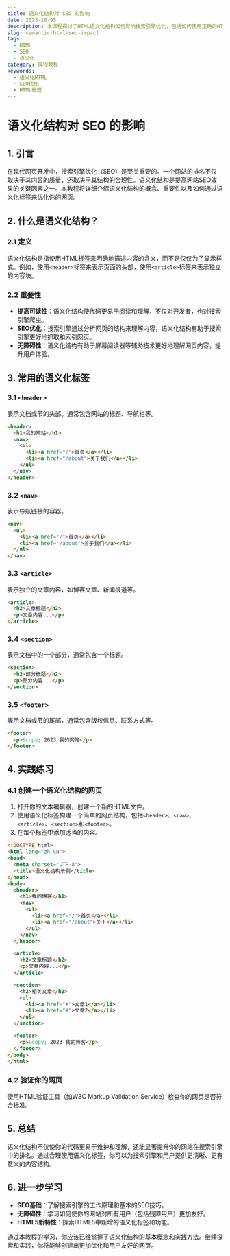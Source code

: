 ```yaml
---
title: 语义化结构对 SEO 的影响
date: 2023-10-05
description: 本课程探讨了HTML语义化结构如何影响搜索引擎优化，包括如何使用正确的HTML标签来提高网站的可访问性和SEO排名。
slug: semantic-html-seo-impact
tags:
  - HTML
  - SEO
  - 语义化
category: 编程教程
keywords:
  - 语义化HTML
  - SEO优化
  - HTML标签
---
```


# 语义化结构对 SEO 的影响

## 1. 引言

在现代网页开发中，搜索引擎优化（SEO）是至关重要的。一个网站的排名不仅取决于其内容的质量，还取决于其结构的合理性。语义化结构是提高网站SEO效果的关键因素之一。本教程将详细介绍语义化结构的概念、重要性以及如何通过语义化标签来优化你的网页。

## 2. 什么是语义化结构？

### 2.1 定义

语义化结构是指使用HTML标签来明确地描述内容的含义，而不是仅仅为了显示样式。例如，使用`<header>`标签来表示页面的头部，使用`<article>`标签来表示独立的内容块。

### 2.2 重要性

- **提高可读性**：语义化结构使代码更易于阅读和理解，不仅对开发者，也对搜索引擎爬虫。
- **SEO优化**：搜索引擎通过分析网页的结构来理解内容，语义化结构有助于搜索引擎更好地抓取和索引网页。
- **无障碍性**：语义化结构有助于屏幕阅读器等辅助技术更好地理解网页内容，提升用户体验。

## 3. 常用的语义化标签

### 3.1 `<header>`

表示文档或节的头部。通常包含网站的标题、导航栏等。

```html
<header>
  <h1>我的网站</h1>
  <nav>
    <ul>
      <li><a href="/">首页</a></li>
      <li><a href="/about">关于我们</a></li>
    </ul>
  </nav>
</header>
```

### 3.2 `<nav>`

表示导航链接的容器。

```html
<nav>
  <ul>
    <li><a href="/">首页</a></li>
    <li><a href="/about">关于我们</a></li>
  </ul>
</nav>
```

### 3.3 `<article>`

表示独立的文章内容，如博客文章、新闻报道等。

```html
<article>
  <h2>文章标题</h2>
  <p>文章内容...</p>
</article>
```

### 3.4 `<section>`

表示文档中的一个部分，通常包含一个标题。

```html
<section>
  <h2>部分标题</h2>
  <p>部分内容...</p>
</section>
```

### 3.5 `<footer>`

表示文档或节的尾部，通常包含版权信息、联系方式等。

```html
<footer>
  <p>&copy; 2023 我的网站</p>
</footer>
```

## 4. 实践练习

### 4.1 创建一个语义化结构的网页

1. 打开你的文本编辑器，创建一个新的HTML文件。
2. 使用语义化标签构建一个简单的网页结构，包括`<header>`、`<nav>`、`<article>`、`<section>`和`<footer>`。
3. 在每个标签中添加适当的内容。

```html
<!DOCTYPE html>
<html lang="zh-CN">
<head>
  <meta charset="UTF-8">
  <title>语义化结构示例</title>
</head>
<body>
  <header>
    <h1>我的博客</h1>
    <nav>
      <ul>
        <li><a href="/">首页</a></li>
        <li><a href="/about">关于</a></li>
      </ul>
    </nav>
  </header>

  <article>
    <h2>文章标题</h2>
    <p>文章内容...</p>
  </article>

  <section>
    <h2>相关文章</h2>
    <ul>
      <li><a href="#">文章1</a></li>
      <li><a href="#">文章2</a></li>
    </ul>
  </section>

  <footer>
    <p>&copy; 2023 我的博客</p>
  </footer>
</body>
</html>
```

### 4.2 验证你的网页

使用HTML验证工具（如W3C Markup Validation Service）检查你的网页是否符合标准。

## 5. 总结

语义化结构不仅使你的代码更易于维护和理解，还能显著提升你的网站在搜索引擎中的排名。通过合理使用语义化标签，你可以为搜索引擎和用户提供更清晰、更有意义的内容结构。

## 6. 进一步学习

- **SEO基础**：了解搜索引擎的工作原理和基本的SEO技巧。
- **无障碍性**：学习如何使你的网站对所有用户（包括残障用户）更加友好。
- **HTML5新特性**：探索HTML5中新增的语义化标签和功能。

通过本教程的学习，你应该已经掌握了语义化结构的基本概念和实践方法。继续探索和实践，你将能够创建出更加优化和用户友好的网页。